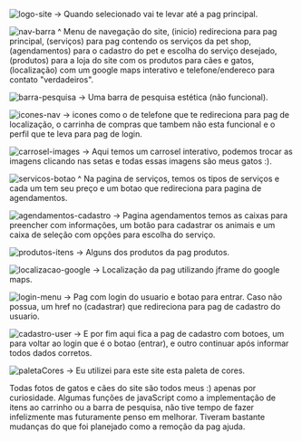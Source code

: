 ![logo-site](https://github.com/user-attachments/assets/cda7ed29-f637-440d-975f-6884ee8e5e22) -> Quando selecionado vai te levar até a pag principal.

![nav-barra](https://github.com/user-attachments/assets/697f0a95-1196-414c-af05-b15f53b4983d) ^ Menu de navegação do site, (inicio) redireciona para pag principal, (serviços) para pag contendo os serviços da pet shop, (agendamentos) para o cadastro do pet e escolha
do serviço desejado, (produtos) para a loja do site com os produtos para cães e gatos, (localização) com um google maps interativo e telefone/endereco para contato "verdadeiros".

![barra-pesquisa](https://github.com/user-attachments/assets/9e130a1b-c93b-4a9d-83b2-05b2fc1534b2) -> Uma barra de pesquisa estética (não funcional).

![icones-nav](https://github.com/user-attachments/assets/098b0eff-c281-4484-8f49-843db31a27c0) -> icones como o de telefone que te redireciona para pag de localização, o carrinha de compras que tambem não esta funcional e o perfil que te leva para pag de login.

![carrosel-images](https://github.com/user-attachments/assets/05cb8086-fdea-4b77-9487-0dcc4413ce2b) -> Aqui temos um carrosel interativo, podemos trocar as imagens clicando nas setas e todas essas imagens são meus gatos :).

![servicos-botao](https://github.com/user-attachments/assets/44b66349-defd-4108-8f94-82fe047f6ad6) ^ Na pagina de serviços, temos os tipos de serviços e cada um tem seu preço e um botao que redireciona para pagina de agendamentos.

![agendamentos-cadastro](https://github.com/user-attachments/assets/5d1a4dc1-7c48-4fb9-8468-612aa2d82747) -> Pagina agendamentos temos as caixas para preencher com informações, um botão para cadastrar os animais e um caixa de seleção com opções para escolha do serviço.

![produtos-itens](https://github.com/user-attachments/assets/36c619c0-91b6-4892-8143-fde9f23f934b) -> Alguns dos produtos da pag produtos.

![localizacao-google](https://github.com/user-attachments/assets/1bc9686b-7f7f-4f95-a019-604bfb5359e4) -> Localização da pag utilizando jframe do google maps.

![login-menu](https://github.com/user-attachments/assets/ad885ebb-6099-4f39-a7f3-f091f9237656) -> Pag com login do usuario e botao para entrar. Caso não possua, um href no (cadastrar) que redireciona para pag de cadastro do usuario.

![cadastro-user](https://github.com/user-attachments/assets/e08b8f47-249d-4179-a8f9-4e94855429a9) -> E por fim aqui fica a pag de cadastro com botoes, um para voltar ao login que é o botao (entrar), e outro continuar após informar todos dados corretos.

![paletaCores](https://github.com/user-attachments/assets/dff99723-634d-4ce1-9c0f-a40df248cab6) -> Eu utilizei para este site esta paleta de cores.

Todas fotos de gatos e cães do site são todos meus :) apenas por curiosidade.
Algumas funções de javaScript como a implementação de itens ao carrinho ou a
barra de pesquisa, não tive tempo de fazer infelizmente mas futuramente penso
em melhorar. Tiveram bastante mudanças do que foi planejado como a remoção da
pag ajuda.


